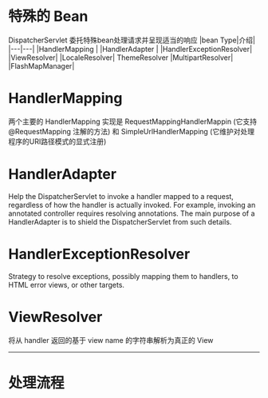 # 特殊的 Bean
DispatcherServlet 委托特殊bean处理请求并呈现适当的响应
|bean Type|介绍|
|---|---|
|HandlerMapping |
|HandlerAdapter |
|HandlerExceptionResolver|
|ViewResolver|
|LocaleResolver|
ThemeResolver
|MultipartResolver|
|FlashMapManager|

# HandlerMapping 
两个主要的 HandlerMapping 实现是 RequestMappingHandlerMappin (它支持 @RequestMapping 注解的方法)
和 SimpleUrlHandlerMapping (它维护对处理程序的URI路径模式的显式注册)

# HandlerAdapter
Help the DispatcherServlet to invoke a handler mapped to a request,
regardless of how the handler is actually invoked.
For example, invoking an annotated controller requires resolving annotations.
The main purpose of a HandlerAdapter is to shield the DispatcherServlet from such details.

# HandlerExceptionResolver
Strategy to resolve exceptions,
possibly mapping them to handlers, to HTML error views, or other targets.

# ViewResolver
将从 handler 返回的基于 view name 的字符串解析为真正的 View


-----
# 处理流程
